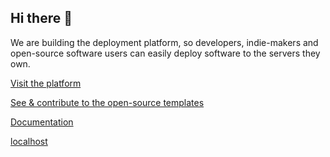 ## Hi there 👋

We are building the deployment platform, so developers, indie-makers and open-source software users can easily deploy software to the servers they own.

[Visit the platform](https://dollardeploy.com/?utm_source=github)

[See & contribute to the open-source templates](https://github.com/dollardeploy/templates)

[Documentation](https://docs.dollardeploy.com)

[localhost](http://localhost:3000/?utm_source=github)
